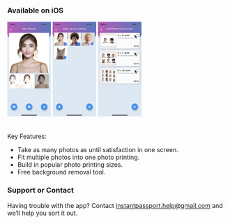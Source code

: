 ### Available on iOS
<img src="images/1_camera.png" width="100"> <img src="images/2_multiple_photos.png" width="100"> <img src="images/3_photo_printings.png" width="100">
<br/>
<br/>
<br/>
Key Features:
* Take as many photos as until satisfaction in one screen.
* Fit multiple photos into one photo printing.
* Build in popular photo printing sizes.
* Free background removal tool.

### Support or Contact

Having trouble with the app? Contact <instantpassport.help@gmail.com> and we’ll help you sort it out.
